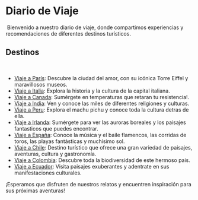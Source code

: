 # Diario de Viaje
​
Bienvenido a nuestro diario de viaje, donde compartimos experiencias y recomendaciones de diferentes destinos turísticos.
​
## Destinos
​
- [Viaje a París](entradas/paris.md): Descubre la ciudad del amor, con su icónica Torre Eiffel y maravillosos museos.
- [Viaje a Italia](entradas/italia.md): Explora la historia y la cultura de la capital italiana.
- [Viaje a Canada](entradas/canada.md): Sumérgete en temperaturas que retaran tu resistencia!.
- [Viaje a India](entradas/india.md): Ven y conoce las miles de diferentes religiones y culturas.
- [Viaje a Peru](entradas/peru.md): Explora el machu pichu y conoce toda la cultura detras de ella.
- [Viaje a Irlanda](entradas/irlanda.md): Sumérgete para ver las auroras boreales y los paisajes fantasticos que puedes encontrar.
- [Viaje a España](entradas/españa.md): Conoce la música y el baile flamencos, las corridas de toros, las playas fantásticas y muchísimo sol.
- [Viaje a Chile](entradas/chile.md): Destino turístico que ofrece una gran variedad de paisajes, aventuras, cultura y gastronomía. 
- [Viaje a Colombia](entradas/colombia.md): Descubre toda la biodiversidad de este hermoso pais.
- [Viaje a Ecuador](entradas/ecuador.md): Visita paisajes exuberantes y adentrate en sus manifestaciones culturales.

¡Esperamos que disfruten de nuestros relatos y encuentren inspiración para sus próximas aventuras!
